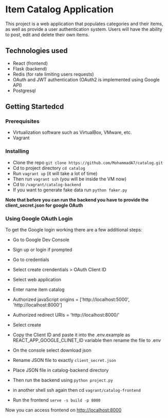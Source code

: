 # Item Catalog Application

This project is a web application that populates categories and their items, as well as provide a user authentication system. Users will have the ability to post, edit and delete their own items.

## Technologies used

* React (frontend)
* Flask (backend)
* Redis (for rate limiting users requests)
* OAuth and JWT authentication (OAuth2 is implemented using Google API)
* Postgresql

## Getting Startedcd

### Prerequisites

* Virtualization software such as VirtualBox, VMware, etc.
* Vagrant

### Installing

* Clone the repo `git clone https://github.com/MohammadA7/catalog.git`
* Cd to project directory `cd catalog`
* Run `vagrant up` (it will take a lot of time)
* Then run `vagrant ssh` (you will be inside the VM now)
* Cd to `/vagrant/catalog-backend`
* If you want to generate fake data run `python faker.py`

**Note that before you can run the backend you have to provide the client_secret.json for google OAuth**

### Using Google OAuth Login

To get the Google login working there are a few additional steps:

* Go to Google Dev Console
* Sign up or login if prompted
* Go to credentials
* Select create crendentials > OAuth Client ID
* Select web application
* Enter name item catalog
* Authorized javaScript origins = ['http://localhost:5000', 'http://localhost:8000']
* Authorized redirect URIs = 'http://localhost:8000/'
* Select create
* Copy the Client ID and paste it into the .env.example as REACT_APP_GOOGLE_CLINET_ID variable then rename the file to .env
* On the console select download json
* Rename JSON file to exactly `client_secret.json`
* Place JSON file in catalog-backend directory

* Then run the backend using `python project.py`
* in another shell ssh again then cd `vagrant/catalog-frontend`
* Run the frontend `serve -s build -p 8000`

Now you can access frontend on <http://localhost:8000>
